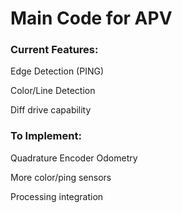 # Main Code for APV

### Current Features:
Edge Detection (PING)

Color/Line Detection 

Diff drive capability

### To Implement:
Quadrature Encoder Odometry

More color/ping sensors

Processing integration
